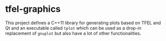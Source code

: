 # tfel-graphics
This project defines a C++11 library for generating plots based on TFEL and Qt and an executable called `tplot` which can be used as a drop-in replacement of `gnuplot` but also have a lot of other functionalities.
